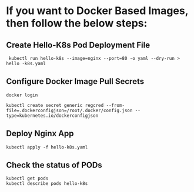 # If you want to Docker Based Images, then follow the below steps:

## Create Hello-K8s Pod Deployment File
```
 kubectl run hello-k8s --image=nginx --port=80 -o yaml --dry-run > hello -k8s.yaml
```

## Configure Docker Image Pull Secrets
```
docker login 

kubectl create secret generic regcred --from-file=.dockerconfigjson=/root/.docker/config.json --type=kubernetes.io/dockerconfigjson

```
## Deploy Nginx App
```
kubectl apply -f hello-k8s.yaml
```

## Check the status of PODs
```
kubectl get pods
kubectl describe pods hello-k8s
```


